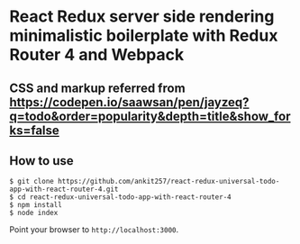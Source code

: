 # React Redux server side rendering minimalistic boilerplate with Redux Router 4 and Webpack  

## CSS and markup referred from https://codepen.io/saawsan/pen/jayzeq?q=todo&order=popularity&depth=title&show_forks=false

## How to use

```
$ git clone https://github.com/ankit257/react-redux-universal-todo-app-with-react-router-4.git
$ cd react-redux-universal-todo-app-with-react-router-4
$ npm install
$ node index
```

Point your browser to `http://localhost:3000`.